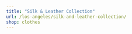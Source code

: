 ```yaml
---
title: "Silk & Leather Collection"
url: /los-angeles/silk-and-leather-collection/
shop: clothes
---
```

